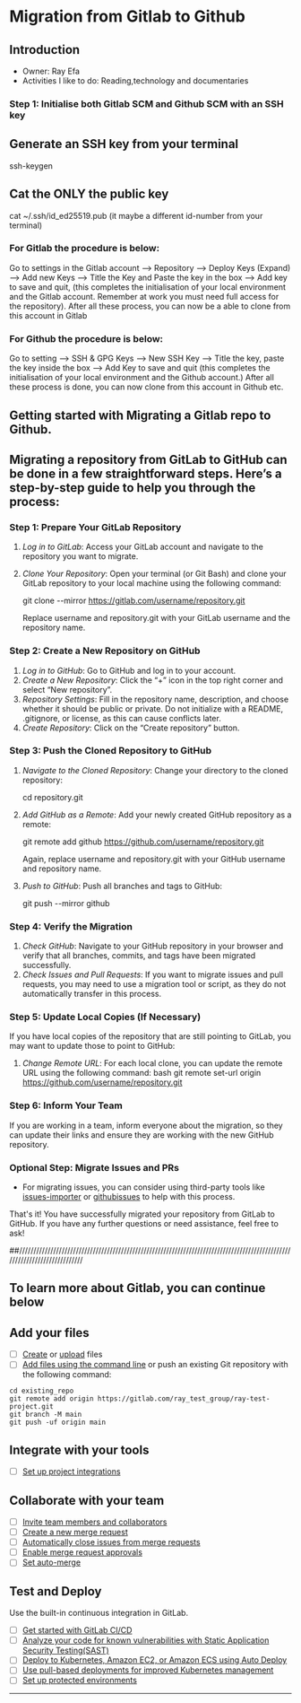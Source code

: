 # Migration from Gitlab to Github

## Introduction

* Owner: Ray Efa
* Activities I like to do: Reading,technology and documentaries

### Step 1: Initialise both Gitlab SCM and Github SCM with an SSH key
   
## Generate an SSH key from your terminal   
ssh-keygen

## Cat the ONLY the public key
cat ~/.ssh/id_ed25519.pub (it maybe a different id-number from your terminal)

### For Gitlab the procedure is below:
 
   Go to settings in the Gitlab account --> Repository --> Deploy Keys (Expand) --> Add new Keys --> Title the Key and
   Paste the key in the box --> Add key to save and quit, (this completes the initialisation of your local environment and 
   the Gitlab account. Remember at work you must need full access for the repository). After all these process, you can now be a
   able to clone from this account in Gitlab

### For Github the procedure is below:

   Go to setting --> SSH & GPG Keys --> New SSH Key --> Title the key, paste the key inside the box --> Add Key to save 
   and quit (this completes the initialisation of your local environment and the Github account.) After all these process is 
   done, you can now clone from this account in Github etc.


## Getting started with Migrating a Gitlab repo to Github.

## Migrating a repository from GitLab to GitHub can be done in a few straightforward steps. Here’s a step-by-step guide to help you through the process:


### Step 1: Prepare Your GitLab Repository
1. *Log in to GitLab*: Access your GitLab account and navigate to the repository you want to migrate.
2. *Clone Your Repository*: Open your terminal (or Git Bash) and clone your GitLab repository to your local machine using the following command:
   
   git clone --mirror https://gitlab.com/username/repository.git
   
   Replace username and repository.git with your GitLab username and the repository name.

### Step 2: Create a New Repository on GitHub
1. *Log in to GitHub*: Go to GitHub and log in to your account.
2. *Create a New Repository*: Click the “+” icon in the top right corner and select “New repository”.
3. *Repository Settings*: Fill in the repository name, description, and choose whether it should be public or private. Do not initialize with a README, .gitignore, or license, as this can cause conflicts later.
4. *Create Repository*: Click on the “Create repository” button.

### Step 3: Push the Cloned Repository to GitHub
1. *Navigate to the Cloned Repository*: Change your directory to the cloned repository:
   
   cd repository.git
   
2. *Add GitHub as a Remote*: Add your newly created GitHub repository as a remote:
   

   git remote add github https://github.com/username/repository.git

   
   Again, replace username and repository.git with your GitHub username and repository name.
   
3. *Push to GitHub*: Push all branches and tags to GitHub:
   

   git push --mirror github
   

### Step 4: Verify the Migration
1. *Check GitHub*: Navigate to your GitHub repository in your browser and verify that all branches, commits, and tags have been migrated successfully.
2. *Check Issues and Pull Requests*: If you want to migrate issues and pull requests, you may need to use a migration tool or script, as they do not automatically transfer in this process.

### Step 5: Update Local Copies (If Necessary)
If you have local copies of the repository that are still pointing to GitLab, you may want to update those to point to GitHub:
1. *Change Remote URL*: For each local clone, you can update the remote URL using the following command:
   bash
   git remote set-url origin https://github.com/username/repository.git
   

### Step 6: Inform Your Team
If you are working in a team, inform everyone about the migration, so they can update their links and ensure they are working with the new GitHub repository.

### Optional Step: Migrate Issues and PRs
- For migrating issues, you can consider using third-party tools like [issues-importer](https://github.com/marketplace/actions/issues-importer) or [githubissues](https://github.com/jenniferbland/github-issues) to help with this process.

That's it! You have successfully migrated your repository from GitLab to GitHub. If you have any further questions or need assistance, feel free to ask!


##//////////////////////////////////////////////////////////////////////////////////////////////////////////////////////////

## To learn more about Gitlab, you can continue below

## Add your files

- [ ] [Create](https://docs.gitlab.com/ee/user/project/repository/web_editor.html#create-a-file) or [upload](https://docs.gitlab.com/ee/user/project/repository/web_editor.html#upload-a-file) files
- [ ] [Add files using the command line](https://docs.gitlab.com/ee/gitlab-basics/add-file.html#add-a-file-using-the-command-line) or push an existing Git repository with the following command:

```
cd existing_repo
git remote add origin https://gitlab.com/ray_test_group/ray-test-project.git
git branch -M main
git push -uf origin main
```

## Integrate with your tools

- [ ] [Set up project integrations](https://gitlab.com/ray_test_group/ray-test-project/-/settings/integrations)

## Collaborate with your team

- [ ] [Invite team members and collaborators](https://docs.gitlab.com/ee/user/project/members/)
- [ ] [Create a new merge request](https://docs.gitlab.com/ee/user/project/merge_requests/creating_merge_requests.html)
- [ ] [Automatically close issues from merge requests](https://docs.gitlab.com/ee/user/project/issues/managing_issues.html#closing-issues-automatically)
- [ ] [Enable merge request approvals](https://docs.gitlab.com/ee/user/project/merge_requests/approvals/)
- [ ] [Set auto-merge](https://docs.gitlab.com/ee/user/project/merge_requests/merge_when_pipeline_succeeds.html)

## Test and Deploy

Use the built-in continuous integration in GitLab.

- [ ] [Get started with GitLab CI/CD](https://docs.gitlab.com/ee/ci/quick_start/index.html)
- [ ] [Analyze your code for known vulnerabilities with Static Application Security Testing(SAST)](https://docs.gitlab.com/ee/user/application_security/sast/)
- [ ] [Deploy to Kubernetes, Amazon EC2, or Amazon ECS using Auto Deploy](https://docs.gitlab.com/ee/topics/autodevops/requirements.html)
- [ ] [Use pull-based deployments for improved Kubernetes management](https://docs.gitlab.com/ee/user/clusters/agent/)
- [ ] [Set up protected environments](https://docs.gitlab.com/ee/ci/environments/protected_environments.html)

***
